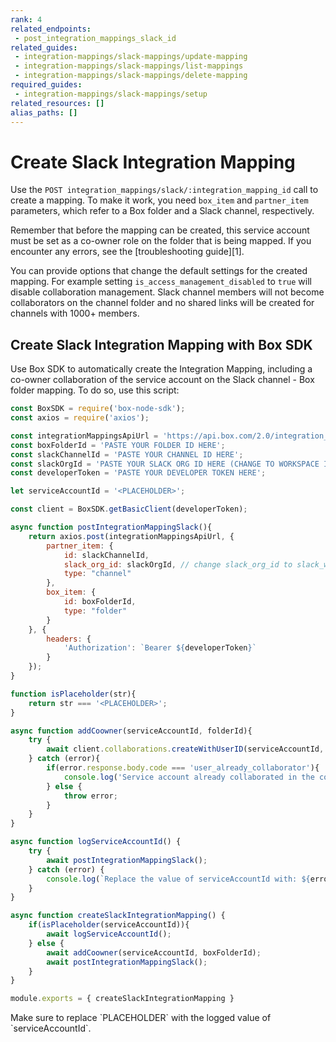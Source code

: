 ```yaml
---
rank: 4
related_endpoints:
 - post_integration_mappings_slack_id
related_guides:
 - integration-mappings/slack-mappings/update-mapping
 - integration-mappings/slack-mappings/list-mappings
 - integration-mappings/slack-mappings/delete-mapping
required_guides:
 - integration-mappings/slack-mappings/setup
related_resources: []
alias_paths: []
---
```


# Create Slack Integration Mapping

Use the `POST integration_mappings/slack/:integration_mapping_id`
call to create a mapping. To make it work,
you need `box_item` and `partner_item` parameters,
which refer to a Box folder and a Slack channel, respectively.

<Message info>
Remember that before the mapping can be created,
this service account must be set as a co-owner
role on the folder that is being mapped.
If you encounter any errors, see the [troubleshooting guide][1].
</Message>

<Samples id='post_integration_mappings_slack' />

You can provide options that change the default settings for the
created mapping. For example setting `is_access_management_disabled` to
`true` will disable collaboration management. Slack channel members will
not become collaborators on the channel folder and no shared links will
be created for channels with 1000+ members.

## Create Slack Integration Mapping with Box SDK

Use Box SDK to automatically create the Integration Mapping,
including a co-owner collaboration of the
service account on the Slack channel - Box folder mapping.
To do so, use this script:

<!-- markdownlint-disable line-length -->

```js
const BoxSDK = require('box-node-sdk');
const axios = require('axios');

const integrationMappingsApiUrl = 'https://api.box.com/2.0/integration_mappings/slack'
const boxFolderId = 'PASTE YOUR FOLDER ID HERE';
const slackChannelId = 'PASTE YOUR CHANNEL ID HERE';
const slackOrgId = 'PASTE YOUR SLACK ORG ID HERE (CHANGE TO WORKSPACE ID IF NECESSARY)';
const developerToken = 'PASTE YOUR DEVELOPER TOKEN HERE';

let serviceAccountId = '<PLACEHOLDER>';

const client = BoxSDK.getBasicClient(developerToken);

async function postIntegrationMappingSlack(){
    return axios.post(integrationMappingsApiUrl, {
        partner_item: {
            id: slackChannelId,
            slack_org_id: slackOrgId, // change slack_org_id to slack_workspace_id if Box for Slack is installed on the workspace level
            type: "channel"
        },
        box_item: {
            id: boxFolderId,
            type: "folder"
        }
    }, {
        headers: {
            'Authorization': `Bearer ${developerToken}`
        }
    });
}

function isPlaceholder(str){
    return str === '<PLACEHOLDER>';
}

async function addCoowner(serviceAccountId, folderId){
    try {
        await client.collaborations.createWithUserID(serviceAccountId, folderId, 'co-owner')
    } catch (error){
        if(error.response.body.code === 'user_already_collaborator'){
            console.log('Service account already collaborated in the co-owner role.')
        } else {
            throw error;
        }
    }
}

async function logServiceAccountId() {
    try {
        await postIntegrationMappingSlack();
    } catch (error) {
        console.log(`Replace the value of serviceAccountId with: ${error.response.data.context_info.service_account_id} and re-run the script.`)
    }
}

async function createSlackIntegrationMapping() {
    if(isPlaceholder(serviceAccountId)){
        await logServiceAccountId();
    } else {
        await addCoowner(serviceAccountId, boxFolderId);
        await postIntegrationMappingSlack();
    }
}

module.exports = { createSlackIntegrationMapping }
```
<!-- markdownlint-enable line-length -->

<Message notice>
  Make sure to replace `PLACEHOLDER` with the logged value of
  `serviceAccountId`.
</Message>

[1]: g://integration-mappings/slack-mappings/troubleshooting